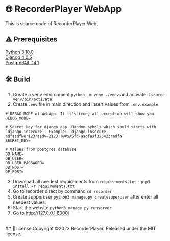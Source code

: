 # 🌐 RecorderPlayer WebApp 

This is source code of RecorderPlayer Web.


## ⚠️ Prerequisites
<a href="https://www.python.org/downloads/release/python-3100/">Python 3.10.0</a><br>
<a href="https://www.djangoproject.com/download/">Djanog 4.0.5</a><br>
<a href="https://www.postgresql.org/download/">PostgreSQL 14.1</a><br>

## 🛠 Build
1. Create a venv environment `python -m venv ./venv` and activate it `source venv/bin/activate`
2. Create `.env` file in main direction and insert values from `.env.example`
  ```
  # DEBAG MODE of WebApp. If it's true, all exception will show you.
  DEBUG_MODE=
  
  # Secret key for django app. Random sybols which sould starts with `django-insecure`. Example: `django-insecure-adfasdfwer123rasdv~2123!!@#$ASfd-asdfasf323423radfa`
  SECRET_KEY=
  
  # Values from postgres database
  DB_NAME=
  DB_USER=
  DB_USER_PASSWORD=
  DB_HOST=
  DP_PORT=
  ```
 3. Download all needest requirements from `requirements.txt` - `pip3 install -r requirements.txt`
 4. Go to recorder direct by command `cd recorder`
 5. Create supperuser `python3 manage.py createsuperuser` after enter all needest values.
 6. Start the website `python3 manage.py runserver`
 7. Go to http://127.0.0.1:8000/
 <br>
 ## 📄 license
 Copyright ©2022 RecorderPlayer. Released under the MIT license.
